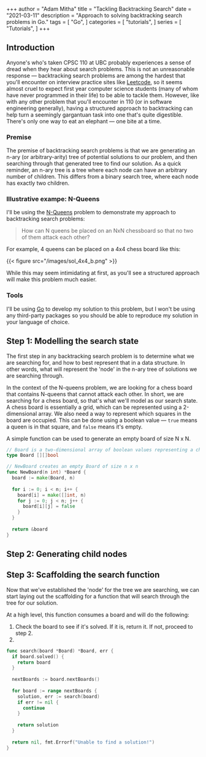 +++
author = "Adam Mitha"
title = "Tackling Backtracking Search"
date = "2021-03-11"
description = "Approach to solving backtracking search problems in Go."
tags = [
    "Go",
]
categories = [
    "tutorials",
]
series = [
  "Tutorials",
]
+++

## Introduction
Anyone's who's taken CPSC 110 at UBC probably experiences a sense of dread when they hear about search problems. This is not an unreasonable response — backtracking search problems are among the hardest that you'll encounter on interview practice sites like [Leetcode](http://www.leetcode.com), so it seems almost cruel to expect first year computer science students (many of whom have never programmed in their life) to be able to tackle them. However, like with any other problem that you'll encounter in 110 (or in software engineering generally), having a structured approach to backtracking can help turn a seemingly gargantuan task into one that's quite digestible. There's only one way to eat an elephant — one bite at a time.

### Premise

The premise of backtracking search problems is that we are generating an n-ary (or arbitrary-arity) tree of potential solutions to our problem, and then searching through that generated tree to find our solution. As a quick reminder, an n-ary tree is a tree where each node can have an arbitrary number of children. This differs from a binary search tree, where each node has exactly two children. 

### Illustrative exampe: N-Queens

I'll be using the [N-Queens](https://developers.google.com/optimization/cp/queens) problem to demonstrate my approach to backtracking search problems:
> How can N queens be placed on an NxN chessboard so that no two of them attack each other?
>

For example, 4 queens can be placed on a 4x4 chess board like this:

{{< figure src="/images/sol_4x4_b.png" >}}

While this may seem intimidating at first, as you'll see a structured approach will make this problem much easier.

### Tools

I'll be using [Go](https://golang.org/) to develop my solution to this problem, but I won't be using any third-party packages so you should be able to reproduce my solution in your language of choice.

## Step 1: Modelling the search state
The first step in any backtracking search problem is to determine what we are searching for, and how to best represent that in a data structure. In other words, what will represent the 'node' in the n-ary tree of solutions we are searching through.

In the context of the N-queens problem, we are looking for a chess board that contains N-queens that cannot attack each other. In short, we are searching for a chess board, so that's what we'll model as our search state. A chess board is essentially a grid, which can be represented using a 2-dimensional array. We also need a way to represent which squares in the board are occupied. This can be done using a boolean value — `true` means a queen is in that square, and `false` means it's empty.

A simple function can be used to generate an empty board of size N x N.

```go
// Board is a two-dimensional array of boolean values representing a chess board
type Board [][]bool

// NewBoard creates an empty Board of size n x n
func NewBoard(n int) *Board {
  board := make(Board, n)
  
  for i := 0; i < n; i++ {
    board[i] = make([]int, n)
    for j := 0; j < n; j++ {
      board[i][j] = false
    }
  }
  
  return &board
}
```



## Step 2: Generating child nodes





## Step 3: Scaffolding the search function

Now that we've established the 'node' for the tree we are searching, we can start laying out the scaffolding for a function that will search through the tree for our solution. 

At a high level, this function consumes a board and will do the following:

1. Check the board to see if it's solved. If it is, return it. If not, proceed to step 2.
2. 

```go
func search(board *Board) *Board, err {
  if board.solved() {
    return board
  }
  
  nextBoards := board.nextBoards()
  
  for board := range nextBoards {
    solution, err := search(board)
    if err != nil {
      continue
    }
    
    return solution
  }
  
  return nil, fmt.Errorf("Unable to find a solution!")
}
```

